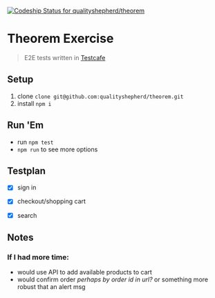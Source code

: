 [![Codeship Status for qualityshepherd/theorem](https://app.codeship.com/projects/654a007c-cedd-4a23-8324-b00a60a9b542/status?branch=master)](https://app.codeship.com/projects/419642)

# Theorem Exercise
> E2E tests written in [Testcafe](https://github.com/DevExpress/testcafe)

## Setup
1. clone `clone git@github.com:qualityshepherd/theorem.git`
2. install `npm i`

## Run 'Em
* run `npm test`
* `npm run` to see more options

## Testplan
- [x] sign in
- [x] checkout/shopping cart
- [x] search


## Notes

### If I had more time:
- would use API to add available products to cart
- would confirm order _perhaps by order id in url?_ or something more robust that an alert msg